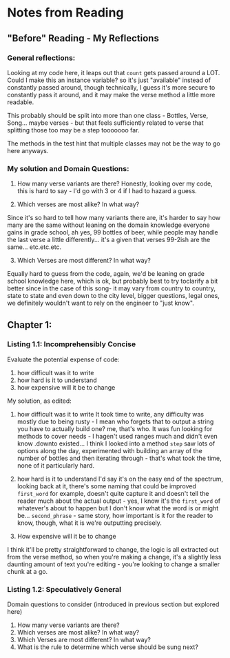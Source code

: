 # Notes from Reading

## "Before" Reading - My Reflections
### General reflections:
Looking at my code here, it leaps out that `count` gets passed around a LOT. Could I make this an instance variable? so it's just "available" instead of constantly passed around, though technically, I guess it's more secure to constantly pass it around, and it may make the verse method a little more readable.

This probably should be split into more than one class - Bottles, Verse, Song... maybe verses - but that feels sufficiently related to verse that splitting those too may be a step tooooooo far.

The methods in the test hint that multiple classes may not be the way to go here anyways.

### My solution and Domain Questions:
1. How many verse variants are there?
Honestly, looking over my code, this is hard to say - I'd go with 3 or 4 if I had to hazard a guess.

2. Which verses are most alike? In what way?

Since it's so hard to tell how many variants there are, it's harder to say how many are the same without leaning on the domain knowledge everyone gains in grade school, ah yes, 99 bottles of beer, while people may handle the last verse a little differently... it's a given that verses 99-2ish are the same... etc.etc.etc.

3. Which Verses are most different? In what way?

Equally hard to guess from the code, again, we'd be leaning on grade school knowledge here, which is ok, but probably best to try toclarify a bit better since in the case of this song- it may vary from country to country, state to state and even down to the city level, bigger questions, legal ones, we definitely wouldn't want to rely on the engineer to "just know".

## Chapter 1:

### Listing 1.1: Incomprehensibly Concise

Evaluate the potential expense of code:
1. how difficult was it to write
2. how hard is it to understand
3. how expensive will it be to change

My solution, as edited:
1. how difficult was it to write
It took time to write, any difficulty was mostly due to being rusty - I mean who forgets that to output a string you have to actually build one? me, that's who. It was fun looking for methods to cover needs - I hagen't used ranges much and didn't even know .downto existed... I think I looked into a method `step` saw lots of options along the day, experimented with building an array of the number of bottles and then iterating through - that's what took the time, none of it particularly hard.

2. how hard is it to understand
I'd say it's on the easy end of the spectrum, looking back at it, there's some naming that could be improved `first_word` for example, doesn't quite capture it and doesn't tell the reader much about the actual output - yes, I know it's the `first_word` of whatever's about to happen but I don't know what the word is or might be... `second_phrase` - same story, how important is it for the reader to know, though, what it is we're outputting precisely.

3. How expensive will it be to change

I think it'll be pretty straightforward to change, the logic is all extracted out from the verse method, so when you're making a change, it's a slightly less daunting amount of text you're editing - you're looking to change a smaller chunk at a go.

### Listing 1.2: Speculatively General

Domain questions to consider (introduced in previous section but explored here)

1. How many verse variants are there?
2. Which verses are most alike? In what way?
3. Which Verses are most different? In what way?
4. What is the rule to determine which verse should be sung next?
